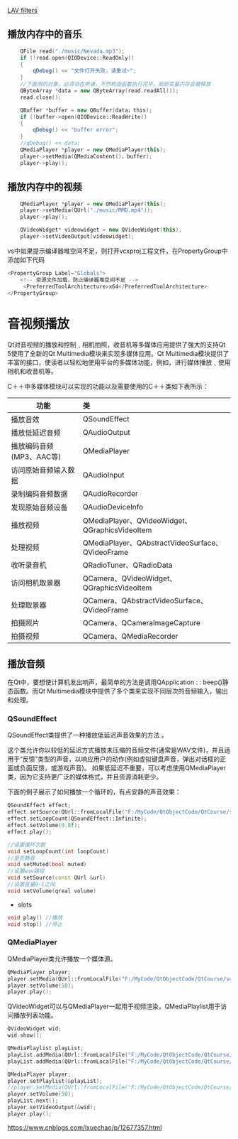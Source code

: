 [LAV filters](http://forum.doom9.org/showthread.php?t=156191)

## 播放内存中的音乐

```cpp
    QFile read("./music/Nevada.mp3");
    if (!read.open(QIODevice::ReadOnly))
    {
        qDebug() << "文件打开失败，请重试~";
    }
    //下面用的对象，必须动态申请，不然构造函数执行完毕，局部变量内存会被释放
    QByteArray *data = new QByteArray(read.readAll());
    read.close();

    QBuffer *buffer = new QBuffer(data，this);
    if (!buffer->open(QIODevice::ReadWrite))
    {
        qDebug() << "buffer error";
    }
    //qDebug() << data;
	QMediaPlayer *player = new QMediaPlayer(this);
    player->setMedia(QMediaContent()，buffer);
    player->play();
```

## 播放内存中的视频

```cpp
    QMediaPlayer *player = new QMediaPlayer(this);
    player->setMedia(QUrl("./music/MMD.mp4"));
    player->play();

    QVideoWidget* videowidget = new QVideoWidget(this);
    player->setVideoOutput(videowidget);
```

vs中如果提示编译器堆空间不足，则打开vcxproj工程文件，在PropertyGroup中添加如下代码

```cpp
<PropertyGroup Label="Globals">
    <!-- 资源文件加载，防止编译器堆空间不足 -->
     <PreferredToolArchitecture>x64</PreferredToolArchitecture> 
</PropertyGroup>
```



# 音视频播放

Qt对音视频的播放和控制﹑相机拍照，收音机等多媒体应用提供了强大的支持Qt 5使用了全新的Qt Multimedia模块来实现多媒体应用。Qt Multimedia模块提供了丰富的接口，使读者以轻松地使用平台的多媒体功能，例如，进行媒体播放﹑使用相机和收音机等。

C＋＋中多媒体模块可以实现的功能以及需要使用的C＋＋类如下表所示：

| 功能                     | 类                                               |
| ------------------------ | :----------------------------------------------- |
| 播放音效                 | QSoundEffect                                     |
| 播放低延迟音频           | QAudioOutput                                     |
| 播放编码音频(MP3、AAC等) | QMediaPlayer                                     |
| 访问原始音频输入数据     | QAudioInput                                      |
| 录制编码音频数据         | QAudioRecorder                                   |
| 发现原始音频设备         | QAudioDeviceInfo                                 |
| 播放视频                 | QMediaPlayer、QVideoWidget、QGraphicsVideoItem   |
| 处理视频                 | QMediaPlayer、QAbstractVideoSurface、QVideoFrame |
| 收听录音机               | QRadioTuner、QRadioData                          |
| 访问相机取景器           | QCamera、QVideoWidget、QGraphicsVideoItem        |
| 处理取景器               | QCamera、QAbstractVideoSurface、QVideoFrame      |
| 拍摄照片                 | QCamera、QCameraImageCapture                     |
| 拍摄视频                 | QCamera、QMediaRecorder                          |

## 播放音频

在Qt中，要想使计算机发出响声，最简单的方法是调用QApplication : : beep()静态函数。而Qt Multimedia模块中提供了多个类来实现不同层次的音频输入，输出和处理。

### QSoundEffect

QSoundEffect类提供了一种播放低延迟声音效果的方法 。

这个类允许你以较低的延迟方式播放未压缩的音频文件(通常是WAV文件)，并且适用于“反馈”类型的声音，以响应用户的动作(例如虚拟键盘声音，弹出对话框的正面或负面反馈，或游戏声音)。 如果低延迟不重要，可以考虑使用QMediaPlayer类，因为它支持更广泛的媒体格式，并且资源消耗更少。  

下面的例子展示了如何播放一个循环的，有点安静的声音效果：

```cpp
QSoundEffect effect;
effect.setSource(QUrl::fromLocalFile("F:/MyCode/QtObjectCode/QtCourse/soundeffect/video_call.wav"));
effect.setLoopCount(QSoundEffect::Infinite);
effect.setVolume(0.8f);
effect.play();
```

```cpp
//设置循环次数
void setLoopCount(int loopCount)
//是否静音
void setMuted(bool muted)
//设置wav路径
void setSource(const QUrl &url)
//设置音量0~1之间
void setVolume(qreal volume)
```

+ slots

```cpp
void play()	//播放
void stop()	//停止
```

### QMediaPlayer

QMediaPlayer类允许播放一个媒体源。  

```cpp
QMediaPlayer player;
player.setMedia(QUrl::fromLocalFile("F:/MyCode/QtObjectCode/QtCourse/soundeffect/That-Girl.mp3"));
player.setVolume(50);
player.play();
```

QVideoWidget可以与QMediaPlayer一起用于视频渲染，QMediaPlaylist用于访问播放列表功能。 

```cpp
QVideoWidget wid;
wid.show();

QMediaPlaylist playList;
playList.addMedia(QUrl::fromLocalFile("F:/MyCode/QtObjectCode/QtCourse/soundeffect/That-Girl.mp3"));
playList.addMedia(QUrl::fromLocalFile("F:/MyCode/QtObjectCode/QtCourse/soundeffect/干坤坤.mp4"));

QMediaPlayer player;
player.setPlaylist(&playList);
//player.setMedia(QUrl::fromLocalFile("F:/MyCode/QtObjectCode/QtCourse/soundeffect/That-Girl.mp3"));
player.setVolume(50);
playList.next();
player.setVideoOutput(&wid);
player.play();
```

https://www.cnblogs.com/lxuechao/p/12677357.html
